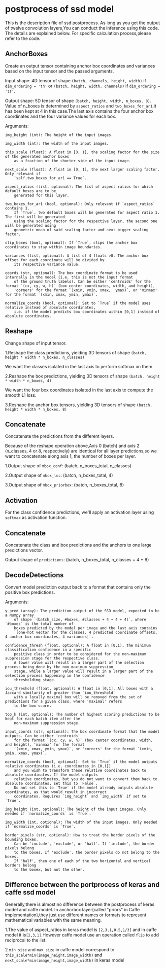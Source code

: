 # postprocess of ssd model
This is the description file of ssd postprocess. As long as you  get the output of twelve convolution layers,You can conduct the inference using this code. The details are explained below. For specific calculation process,please refer to the code.

## AnchorBoxes
Create an output tensor containing anchor box coordinates and variances based on the input tensor and the passed arguments.

Input shape:
    4D tensor of shape `(batch, channels, height, width)` if `dim_ordering = 'th'`
    or `(batch, height, width, channels)` if `dim_ordering = 'tf'`.

Output shape:
    5D tensor of shape `(batch, height, width, n_boxes, 8)`. Value of n_boxes is determined by `aspect_ratios` and `two_boxes_for_ar1`,it has been kept at 4 in this case.The last axis contains the four anchor box coordinates and the four variance values for each box. 

Arguments:
    
    img_height (int): The height of the input images.
    
    img_width (int): The width of the input images.
    
    this_scale (float): A float in [0, 1], the scaling factor for the size of the generated anchor boxes
        as a fraction of the shorter side of the input image.
    
    next_scale (float): A float in [0, 1], the next larger scaling factor. Only relevant if
        `self.two_boxes_for_ar1 == True`.
    
    aspect_ratios (list, optional): The list of aspect ratios for which default boxes are to be
        generated for this layer.
    
    two_boxes_for_ar1 (bool, optional): Only relevant if `aspect_ratios` contains 1.
        If `True`, two default boxes will be generated for aspect ratio 1. The first will be generated
        using the scaling factor for the respective layer, the second one will be generated using
        geometric mean of said scaling factor and next bigger scaling factor.
    
    clip_boxes (bool, optional): If `True`, clips the anchor box coordinates to stay within image boundaries.
    
    variances (list, optional): A list of 4 floats >0. The anchor box offset for each coordinate will be divided by
        its respective variance value.
    
    coords (str, optional): The box coordinate format to be used internally in the model (i.e. this is not the input format
        of the ground truth labels). Can be either 'centroids' for the format `(cx, cy, w, h)` (box center coordinates, width, and height),
        'corners' for the format `(xmin, ymin, xmax,  ymax)`, or 'minmax' for the format `(xmin, xmax, ymin, ymax)`.
    
    normalize_coords (bool, optional): Set to `True` if the model uses relative instead of absolute coordinates,
        i.e. if the model predicts box coordinates within [0,1] instead of absolute coordinates.


## Reshape
Change shape of input tensor.

1.Reshape the class predictions, yielding 3D tensors of shape `(batch, height * width * n_boxes, n_classes)`

   We want the classes isolated in the last axis to perform softmax on them.

2.Reshape the box predictions, yielding 3D tensors of shape `(batch, height * width * n_boxes, 4)`

   We want the four box coordinates isolated in the last axis to compute the smooth L1 loss.

3.Reshape the anchor box tensors, yielding 3D tensors of shape `(batch, height * width * n_boxes, 8)`


## Concatenate
Concatenate the predictions from the different layers.

Because of the reshape operation above,Axis 0 (batch) and axis 2 (n_classes, 4 or 8, respectively) are identical for all layer predictions,so we want to concatenate along axis 1, the number of boxes per layer.

1.Output shape of `mbox_conf`: (batch, n_boxes_total, n_classes)

2.Output shape of `mbox_loc`: (batch, n_boxes_total, 4)

3.Output shape of `mbox_priorbox`: (batch, n_boxes_total, 8)

## Activation
For the class confidence predictions, we'll apply an activation layer using `softmax` as activation function.


## Concatenate
Concatenate the class and box predictions and the anchors to one large predictions vector.

Output shape of `predictions`: (batch, n_boxes_total, n_classes + 4 + 8)


## DecodeDetections
Convert model prediction output back to a format that contains only the positive box predictions.

Arguments:
    
    y_pred (array): The prediction output of the SSD model, expected to be a Numpy array
        of shape `(batch_size, #boxes, #classes + 4 + 4 + 4)`, where `#boxes` is the total number of
        boxes predicted by the model per image and the last axis contains
        `[one-hot vector for the classes, 4 predicted coordinate offsets, 4 anchor box coordinates, 4 variances]`.
    
    confidence_thresh (float, optional): A float in [0,1), the minimum classification confidence in a specific
        positive class in order to be considered for the non-maximum suppression stage for the respective class.
        A lower value will result in a larger part of the selection process being done by the non-maximum suppression
        stage, while a larger value will result in a larger part of the selection process happening in the confidence
        thresholding stage.
    
    iou_threshold (float, optional): A float in [0,1]. All boxes with a Jaccard similarity of greater than `iou_threshold`
        with a locally maximal box will be removed from the set of predictions for a given class, where 'maximal' refers
        to the box score.
    
    top_k (int, optional): The number of highest scoring predictions to be kept for each batch item after the
        non-maximum suppression stage.
    
    input_coords (str, optional): The box coordinate format that the model outputs. Can be either 'centroids'
        for the format `(cx, cy, w, h)` (box center coordinates, width, and height), 'minmax' for the format
        `(xmin, xmax, ymin, ymax)`, or 'corners' for the format `(xmin, ymin, xmax, ymax)`.
    
    normalize_coords (bool, optional): Set to `True` if the model outputs relative coordinates (i.e. coordinates in [0,1])
        and you wish to transform these relative coordinates back to absolute coordinates. If the model outputs
        relative coordinates, but you do not want to convert them back to absolute coordinates, set this to `False`.
        Do not set this to `True` if the model already outputs absolute coordinates, as that would result in incorrect
        coordinates. Requires `img_height` and `img_width` if set to `True`.
    
    img_height (int, optional): The height of the input images. Only needed if `normalize_coords` is `True`.
    
    img_width (int, optional): The width of the input images. Only needed if `normalize_coords` is `True`.

    border_pixels (str, optional): How to treat the border pixels of the bounding boxes.
        Can be 'include', 'exclude', or 'half'. If 'include', the border pixels belong
        to the boxes. If 'exclude', the border pixels do not belong to the boxes.
        If 'half', then one of each of the two horizontal and vertical borders belong
        to the boxex, but not the other.
    

## Difference between the portprocess of keras and caffe ssd model 

Generally,there is almost no difference between the postprocess of keras model and caffe model. In anchorbox layer(called "priors" in Caffe implementation),they just use different names or formats to represent mathematical variables with the same meaning.

1.The value of aspect_ratios in keras model is `[2,3,1,0.5,1/3]` and in caffe model it is`[2,3,1]`.However caffe model use an operation called `flip` to add reciprocal to the list.

2.`min_size` and `max_size` in caffe model correspond to `this_scale*min(image_height,image_width)` and `next_scale*min(image_height,image_width)` in keras model
